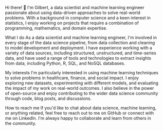 Hi there! 👋
I'm Gilbert, a data scientist and machine learning engineer passionate about using data-driven approaches to solve real-world problems. With a background in computer science and a keen interest in statistics, I enjoy working on projects that require a combination of programming, mathematics, and domain expertise.

What I do
As a data scientist and machine learning engineer, I'm involved in every stage of the data science pipeline, from data collection and cleaning to model development and deployment. I have experience working with a variety of data sources, including structured, unstructured, and time-series data, and have used a range of tools and technologies to extract insights from data, including Python, R, SQL, and NoSQL databases.

My interests
I'm particularly interested in using machine learning techniques to solve problems in healthcare, finance, and social impact. I enjoy exploring new datasets, experimenting with different models, and evaluating the impact of my work on real-world outcomes. I also believe in the power of open-source and enjoy contributing to the wider data science community through code, blog posts, and discussions.

How to reach me
If you'd like to chat about data science, machine learning, or anything related, feel free to reach out to me on GitHub or connect with me on LinkedIn. I'm always happy to collaborate and learn from others in the community.
